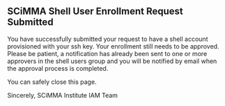 ## SCiMMA Shell User Enrollment Request Submitted

You have successfully submitted your request to have a shell account provisioned with your ssh key. Your enrollment still needs to be approved. Please be patient, a notification has already been sent to one or more approvers in the shell users group and you will be notified by email when the approval process is completed.

You can safely close this page.

Sincerely,
SCiMMA Institute IAM Team
